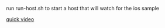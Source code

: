 run run-host.sh to start a host that will watch for the ios sample

[quick video](https://rdavisau.blob.core.windows.net/zzz/tbc-ios.mp4?sv=2020-08-04&st=2022-10-28T23%3A15%3A37Z&se=2050-10-29T23%3A15%3A00Z&sr=b&sp=r&sig=Bofw4bFpbFvBblkCc1TtXB00GPLwUxW8fIoUAlkwhgo%3D)
